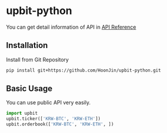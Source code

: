 # upbit-python

You can get detail information of API in [API Reference](https://docs.upbit.com/v1.0.1/reference)


## Installation
Install from Git Repository
```sh
pip install git+https://github.com/HoonJin/upbit-python.git
```

## Basic Usage
You can use public API very easily.
```python
import upbit
upbit.ticker(['KRW-BTC', 'KRW-ETH'])
upbit.orderbook(['KRW-BTC', 'KRW-ETH', ])
```
